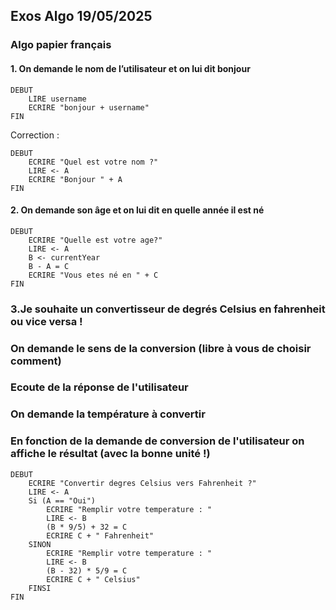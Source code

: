 ## Exos Algo 19/05/2025

### Algo papier français

#### 1. On demande le nom de l’utilisateur et on lui dit bonjour

```
DEBUT
    LIRE username
    ECRIRE "bonjour + username"
FIN
```

Correction :

```
DEBUT
    ECRIRE "Quel est votre nom ?"
    LIRE <- A
    ECRIRE "Bonjour " + A
FIN
```

#### 2. On demande son âge et on lui dit en quelle année il est né

```
DEBUT
    ECRIRE "Quelle est votre age?"
    LIRE <- A
    B <- currentYear
    B - A = C
    ECRIRE "Vous etes né en " + C
FIN
```

### 3.Je souhaite un convertisseur de degrés Celsius en fahrenheit ou vice versa !

### On demande le sens de la conversion (libre à vous de choisir comment)

### Ecoute de la réponse de l'utilisateur

### On demande la température à convertir

### En fonction de la demande de conversion de l'utilisateur on affiche le résultat (avec la bonne unité !)

<!-- c to f : (0 °C × 9/5) + 32 = 32 °F -->
<!-- f to c : (32 °F − 32) × 5/9 = 0 °C -->

```
DEBUT
    ECRIRE "Convertir degres Celsius vers Fahrenheit ?"
    LIRE <- A
    Si (A == "Oui")
        ECRIRE "Remplir votre temperature : "
        LIRE <- B
        (B * 9/5) + 32 = C
        ECRIRE C + " Fahrenheit"
    SINON
        ECRIRE "Remplir votre temperature : "
        LIRE <- B
        (B - 32) * 5/9 = C
        ECRIRE C + " Celsius"
    FINSI
FIN
```
